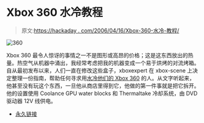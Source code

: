 # Xbox 360 水冷教程

> 原文:[https://hackaday . com/2006/04/16/Xbox-360-水冷-教程/](https://hackaday.com/2006/04/16/xbox-360-water-cooling-tutorial/)

![360](../Images/89f43098b726cf8906aae03d9a47868e.png)

Xbox 360 最令人惊讶的事情之一不是图形或高昂的价格；这是这东西放出的热量。热空气从机器中涌出，我经常考虑把我的机器变成一个易于烘烤的对流烤箱。自从最初发布以来，人们一直在修改这些盒子，xboxexpert 在 xbox-scene 上决定整理一份指南，帮助任何寻求用[水冷他们的 Xbox 360](http://forums.xbox-scene.com/index.php?showtopic=503652) 的人。从文字听起来，他甚至没有玩这个东西，一旦他从商店里得到它，他做的第一件事就是把它拆开。他的设置使用 Coolance GPU water blocks 和 Thermaltake 冷却系统，由 DVD 驱动器 12V 线供电。

*   [永久链接](http://forums.xbox-scene.com/index.php?showtopic=503652)
